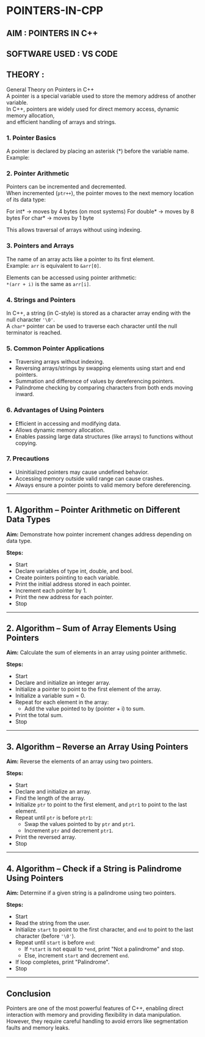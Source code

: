 # POINTERS-IN-CPP


## AIM : POINTERS IN C++


## SOFTWARE USED : VS CODE

## THEORY :

General Theory on Pointers in C++  
A pointer is a special variable used to store the memory address of another variable.  
In C++, pointers are widely used for direct memory access, dynamic memory allocation,  
and efficient handling of arrays and strings.

### 1. Pointer Basics  
A pointer is declared by placing an asterisk (*) before the variable name.  
Example:


### 2. Pointer Arithmetic  
Pointers can be incremented and decremented.  
When incremented (`ptr++`), the pointer moves to the next memory location of its data type:


For int*    → moves by 4 bytes (on most systems)
For double* → moves by 8 bytes
For char*   → moves by 1 byte


This allows traversal of arrays without using indexing.




### 3. Pointers and Arrays  
The name of an array acts like a pointer to its first element.  
Example: `arr` is equivalent to `&arr[0]`.

Elements can be accessed using pointer arithmetic:  
`*(arr + i)` is the same as `arr[i]`.

### 4. Strings and Pointers  
In C++, a string (in C-style) is stored as a character array ending with the null character `'\0'`.  
A `char*` pointer can be used to traverse each character until the null terminator is reached.

### 5. Common Pointer Applications  
- Traversing arrays without indexing.  
- Reversing arrays/strings by swapping elements using start and end pointers.  
- Summation and difference of values by dereferencing pointers.  
- Palindrome checking by comparing characters from both ends moving inward.

### 6. Advantages of Using Pointers  
- Efficient in accessing and modifying data.  
- Allows dynamic memory allocation.  
- Enables passing large data structures (like arrays) to functions without copying.

### 7. Precautions  
- Uninitialized pointers may cause undefined behavior.  
- Accessing memory outside valid range can cause crashes.  
- Always ensure a pointer points to valid memory before dereferencing.

---

## 1. Algorithm – Pointer Arithmetic on Different Data Types  
**Aim:** Demonstrate how pointer increment changes address depending on data type.

**Steps:**  
- Start  
- Declare variables of type int, double, and bool.  
- Create pointers pointing to each variable.  
- Print the initial address stored in each pointer.  
- Increment each pointer by 1.  
- Print the new address for each pointer.  
- Stop

---

## 2. Algorithm – Sum of Array Elements Using Pointers  
**Aim:** Calculate the sum of elements in an array using pointer arithmetic.

**Steps:**  
- Start  
- Declare and initialize an integer array.  
- Initialize a pointer to point to the first element of the array.  
- Initialize a variable sum = 0.  
- Repeat for each element in the array:  
  - Add the value pointed to by (pointer + i) to sum.  
- Print the total sum.  
- Stop

---

## 3. Algorithm – Reverse an Array Using Pointers  
**Aim:** Reverse the elements of an array using two pointers.

**Steps:**  
- Start  
- Declare and initialize an array.  
- Find the length of the array.  
- Initialize `ptr` to point to the first element, and `ptr1` to point to the last element.  
- Repeat until `ptr` is before `ptr1`:  
  - Swap the values pointed to by `ptr` and `ptr1`.  
  - Increment `ptr` and decrement `ptr1`.  
- Print the reversed array.  
- Stop

---

## 4. Algorithm – Check if a String is Palindrome Using Pointers  
**Aim:** Determine if a given string is a palindrome using two pointers.

**Steps:**  
- Start  
- Read the string from the user.  
- Initialize `start` to point to the first character, and `end` to point to the last character (before `'\0'`).  
- Repeat until `start` is before `end`:  
  - If `*start` is not equal to `*end`, print "Not a palindrome" and stop.  
  - Else, increment `start` and decrement `end`.  
- If loop completes, print "Palindrome".  
- Stop

---

## Conclusion  
Pointers are one of the most powerful features of C++, enabling direct interaction with memory and providing flexibility in data manipulation. However, they require careful handling to avoid errors like segmentation faults and memory leaks.

